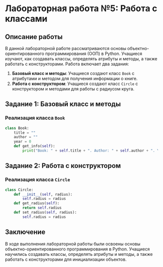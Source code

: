 # Лабораторная работа №5: Работа с классами

## Описание работы
В данной лабораторной работе рассматриваются основы объектно-ориентированного программирования (ООП) в Python. Учащиеся изучают, как создавать классы, определять атрибуты и методы, а также работать с конструкторами. Работа включает два задания:

1. **Базовый класс и методы**: Учащиеся создают класс `Book` с атрибутами и методом для получения информации о книге.
2. **Работа с конструктором**: Учащиеся создают класс `Circle` с конструктором и методами для работы с радиусом круга.

## Задание 1: Базовый класс и методы

### Реализация класса `Book`
```python
class Book:
    title = ""
    author = ""
    year = 0
    def get_info(self):
        print("Book: " + self.title + ". Author: " + self.author + ". Year: " + str(self.year))
```

## Задание 2: Работа с конструктором

### Реализация класса `Circle`
```python
class Circle:
    def __init__(self, radius):
        self.radius = radius
    def get_radius(self):
        return self.radius
    def set_radius(self, radius):
        self.radius = radius
```

## Заключение
В ходе выполнения лабораторной работы были освоены основы объектно-ориентированного программирования в Python. Учащиеся научились создавать классы, определять атрибуты и методы, а также работать с конструкторами для инициализации объектов.
